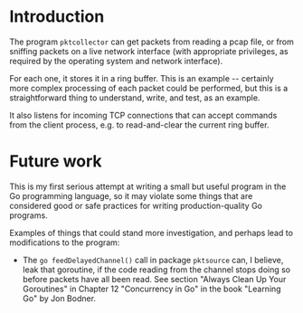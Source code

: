 # Introduction

The program `pktcollector` can get packets from reading a pcap file,
or from sniffing packets on a live network interface (with appropriate
privileges, as required by the operating system and network
interface).

For each one, it stores it in a ring buffer.  This is an example --
certainly more complex processing of each packet could be performed,
but this is a straightforward thing to understand, write, and test, as
an example.

It also listens for incoming TCP connections that can accept commands
from the client process, e.g. to read-and-clear the current ring
buffer.


# Future work

This is my first serious attempt at writing a small but useful program
in the Go programming language, so it may violate some things that are
considered good or safe practices for writing production-quality Go
programs.

Examples of things that could stand more investigation, and perhaps
lead to modifications to the program:

+ The `go feedDelayedChannel()` call in package `pktsource` can, I
  believe, leak that goroutine, if the code reading from the channel
  stops doing so before packets have all been read.  See section
  "Always Clean Up Your Goroutines" in Chapter 12 "Concurrency in Go"
  in the book "Learning Go" by Jon Bodner.
